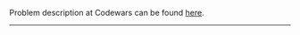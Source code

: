 Problem description at Codewars can be found
[here](https://www.codewars.com/kata/58e43389acfd3e81d5000a88/train/python).

-------------



